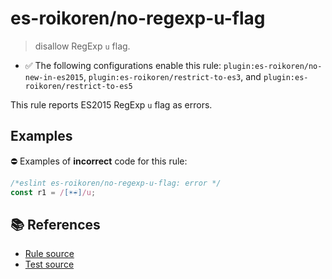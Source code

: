 # es-roikoren/no-regexp-u-flag
> disallow RegExp `u` flag.

- ✅ The following configurations enable this rule: `plugin:es-roikoren/no-new-in-es2015`, `plugin:es-roikoren/restrict-to-es3`, and `plugin:es-roikoren/restrict-to-es5`

This rule reports ES2015 RegExp `u` flag as errors.

## Examples

⛔ Examples of **incorrect** code for this rule:

```js
/*eslint es-roikoren/no-regexp-u-flag: error */
const r1 = /[☀️☔]/u;
```

## 📚 References

- [Rule source](https://github.com/roikoren755/eslint-plugin-es/blob/v2.0.10/src/rules/no-regexp-u-flag.ts)
- [Test source](https://github.com/roikoren755/eslint-plugin-es/blob/v2.0.10/tests/src/rules/no-regexp-u-flag.ts)
